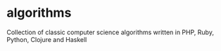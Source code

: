 # algorithms
Collection of classic computer science algorithms written in PHP, Ruby, Python, Clojure and Haskell
